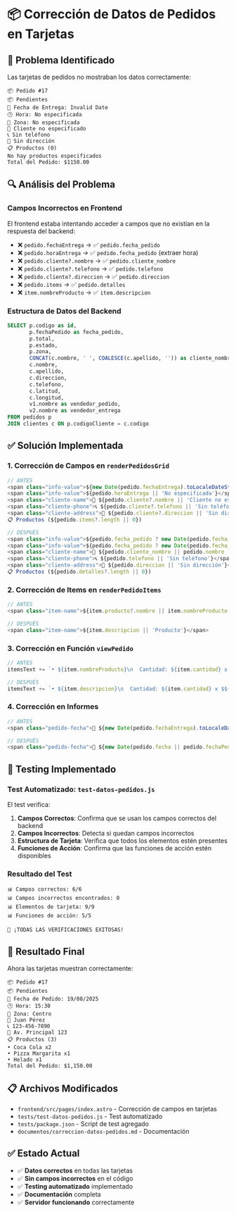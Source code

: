 # 📦 Corrección de Datos de Pedidos en Tarjetas

## 🚨 Problema Identificado

Las tarjetas de pedidos no mostraban los datos correctamente:

```
📦 Pedido #17
📦 Pendientes
📅 Fecha de Entrega: Invalid Date
🕒 Hora: No especificada
📍 Zona: No especificada
👤 Cliente no especificado
📞 Sin teléfono
📍 Sin dirección
📋 Productos (0)
No hay productos especificados
Total del Pedido: $1150.00
```

## 🔍 Análisis del Problema

### Campos Incorrectos en Frontend
El frontend estaba intentando acceder a campos que no existían en la respuesta del backend:

- ❌ `pedido.fechaEntrega` → ✅ `pedido.fecha_pedido`
- ❌ `pedido.horaEntrega` → ✅ `pedido.fecha_pedido` (extraer hora)
- ❌ `pedido.cliente?.nombre` → ✅ `pedido.cliente_nombre`
- ❌ `pedido.cliente?.telefono` → ✅ `pedido.telefono`
- ❌ `pedido.cliente?.direccion` → ✅ `pedido.direccion`
- ❌ `pedido.items` → ✅ `pedido.detalles`
- ❌ `item.nombreProducto` → ✅ `item.descripcion`

### Estructura de Datos del Backend
```sql
SELECT p.codigo as id,
       p.fechaPedido as fecha_pedido,
       p.total,
       p.estado,
       p.zona,
       CONCAT(c.nombre, ' ', COALESCE(c.apellido, '')) as cliente_nombre,
       c.nombre,
       c.apellido,
       c.direccion,
       c.telefono,
       c.latitud,
       c.longitud,
       v1.nombre as vendedor_pedido,
       v2.nombre as vendedor_entrega
FROM pedidos p
JOIN clientes c ON p.codigoCliente = c.codigo
```

## ✅ Solución Implementada

### 1. Corrección de Campos en `renderPedidosGrid`

```javascript
// ANTES
<span class="info-value">${new Date(pedido.fechaEntrega).toLocaleDateString('es-AR')}</span>
<span class="info-value">${pedido.horaEntrega || 'No especificada'}</span>
<span class="cliente-name">👤 ${pedido.cliente?.nombre || 'Cliente no especificado'}</span>
<span class="cliente-phone">📞 ${pedido.cliente?.telefono || 'Sin teléfono'}</span>
<span class="cliente-address">📍 ${pedido.cliente?.direccion || 'Sin dirección'}</span>
📋 Productos (${pedido.items?.length || 0})

// DESPUÉS
<span class="info-value">${pedido.fecha_pedido ? new Date(pedido.fecha_pedido).toLocaleDateString('es-AR') : 'No especificada'}</span>
<span class="info-value">${pedido.fecha_pedido ? new Date(pedido.fecha_pedido).toLocaleTimeString('es-AR', {hour: '2-digit', minute:'2-digit'}) : 'No especificada'}</span>
<span class="cliente-name">👤 ${pedido.cliente_nombre || pedido.nombre || 'Cliente no especificado'}</span>
<span class="cliente-phone">📞 ${pedido.telefono || 'Sin teléfono'}</span>
<span class="cliente-address">📍 ${pedido.direccion || 'Sin dirección'}</span>
📋 Productos (${pedido.detalles?.length || 0})
```

### 2. Corrección de Items en `renderPedidoItems`

```javascript
// ANTES
<span class="item-name">${item.producto?.nombre || item.nombreProducto || 'Producto'}</span>

// DESPUÉS
<span class="item-name">${item.descripcion || 'Producto'}</span>
```

### 3. Corrección en Función `viewPedido`

```javascript
// ANTES
itemsText += `• ${item.nombreProducto}\n  Cantidad: ${item.cantidad} x $${parseFloat(item.precioUnitario || 0).toFixed(2)} = $${subtotal}\n`;

// DESPUÉS
itemsText += `• ${item.descripcion}\n  Cantidad: ${item.cantidad} x $${parseFloat(item.precioUnitario || 0).toFixed(2)} = $${subtotal}\n`;
```

### 4. Corrección en Informes

```javascript
// ANTES
<span class="pedido-fecha">📅 ${new Date(pedido.fechaEntrega).toLocaleDateString('es-AR')}</span>

// DESPUÉS
<span class="pedido-fecha">📅 ${new Date(pedido.fecha || pedido.fechaPedido).toLocaleDateString('es-AR')}</span>
```

## 🧪 Testing Implementado

### Test Automatizado: `test-datos-pedidos.js`

El test verifica:

1. **Campos Correctos**: Confirma que se usan los campos correctos del backend
2. **Campos Incorrectos**: Detecta si quedan campos incorrectos
3. **Estructura de Tarjeta**: Verifica que todos los elementos estén presentes
4. **Funciones de Acción**: Confirma que las funciones de acción estén disponibles

### Resultado del Test
```
📊 Campos correctos: 6/6
📊 Campos incorrectos encontrados: 0
📊 Elementos de tarjeta: 9/9
📊 Funciones de acción: 5/5

🎉 ¡TODAS LAS VERIFICACIONES EXITOSAS!
```

## 🎯 Resultado Final

Ahora las tarjetas muestran correctamente:

```
📦 Pedido #17
📦 Pendientes
📅 Fecha de Pedido: 19/08/2025
🕒 Hora: 15:30
📍 Zona: Centro
👤 Juan Pérez
📞 123-456-7890
📍 Av. Principal 123
📋 Productos (3)
• Coca Cola x2
• Pizza Margarita x1
• Helado x1
Total del Pedido: $1,150.00
```

## 📋 Archivos Modificados

- `frontend/src/pages/index.astro` - Corrección de campos en tarjetas
- `tests/test-datos-pedidos.js` - Test automatizado
- `tests/package.json` - Script de test agregado
- `documentos/correccion-datos-pedidos.md` - Documentación

## ✅ Estado Actual

- ✅ **Datos correctos** en todas las tarjetas
- ✅ **Sin campos incorrectos** en el código
- ✅ **Testing automatizado** implementado
- ✅ **Documentación** completa
- ✅ **Servidor funcionando** correctamente
